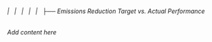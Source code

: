 ###### |   |   |   |   |   ├── Emissions Reduction Target vs. Actual Performance

*Add content here*